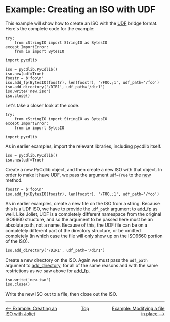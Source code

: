 # Example: Creating an ISO with UDF

This example will show how to create an ISO with the [UDF](standards.md#udf) bridge format.  Here's the complete code for the example:

```
try:
    from cStringIO import StringIO as BytesIO
except ImportError:
    from io import BytesIO

import pycdlib

iso = pycdlib.PyCdlib()
iso.new(udf=True)
foostr = b'foo\n'
iso.add_fp(BytesIO(foostr), len(foostr), '/FOO.;1', udf_path='/foo')
iso.add_directory('/DIR1', udf_path='/dir1')
iso.write('new.iso')
iso.close()
```

Let's take a closer look at the code.

```
try:
    from cStringIO import StringIO as BytesIO
except ImportError:
    from io import BytesIO

import pycdlib
```

As in earlier examples, import the relevant libraries, including pycdlib itself.

```
iso = pycdlib.PyCdlib()
iso.new(udf=True)
```

Create a new PyCdlib object, and then create a new ISO with that object.  In order to make it have UDF, we pass the argument `udf=True` to the [new](pycdlib-api.html#PyCdlib-new) method.

```
foostr = b'foo\n'
iso.add_fp(BytesIO(foostr), len(foostr), '/FOO.;1', udf_path='/foo')
```

As in earlier examples, create a new file on the ISO from a string.  Because this is a UDF ISO, we have to provide the `udf_path` argument to [add_fp](pycdlib-api.html#PyCdlib-add_fp) as well.  Like Joliet, UDF is a completely different namespace from the original ISO9660 structure, and so the argument to be passed here must be an absolute path, not a name.  Because of this, the UDF file can be on a completely different part of the directory structure, or be omitted completely (in which case the file will only show up on the ISO9660 portion of the ISO).

```
iso.add_directory('/DIR1', udf_path='/dir1')
```

Create a new directory on the ISO.  Again we must pass the `udf_path` argument to [add_directory](pycdlib-api.html#PyCdlib-add_directory), for all of the same reasons and with the same restrictions as we saw above for [add_fp](pycdlib-api.html#PyCdlib-add_fp).

```
iso.write('new.iso')
iso.close()
```

Write the new ISO out to a file, then close out the ISO.

---

<div style="width: 100%; display: table;">
  <div style="display: table-row;">
    <div style="width: 33%; display: table-cell; text-align: left;">
      <a href="example-creating-joliet-iso.html"><-- Example: Creating an ISO with Joliet</a>
    </div>
    <div style="width: 33%; display: table-cell; text-align: center;">
      <a href="https://clalancette.github.io/pycdlib/">Top</a>
    </div>
    <div style="width: 33%; display: table-cell; text-align: right;">
      <a href="example-modifying-file-in-place.html">Example: Modifying a file in place --></a>
    </div>
</div>
